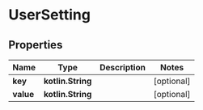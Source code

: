 
# UserSetting

## Properties
Name | Type | Description | Notes
------------ | ------------- | ------------- | -------------
**key** | **kotlin.String** |  |  [optional]
**value** | **kotlin.String** |  |  [optional]



